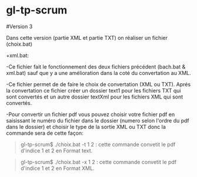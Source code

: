 # gl-tp-scrum

#Version 3





Dans cette version (partie XML et partie TXT) on réaliser un fichier (choix.bat)

+xml.bat:

-Ce fichier fait le fonctionnement des deux fichiers précédent (bach.bat & xml.bat) sauf que y a une amélioration dans la coté du convertation au XML.

-Ce fichier permet de de faire le choix de convertation (XML ou TXT). Aprés la convertation ce fichier créer un dossier text1 pour les fichiers TXT qui sont convertés et un autre dossier textXml pour les fichiers XML qui sont convertés.

-Pour convertir un fichier pdf  vous pouvez choisir votre fichier pdf en saisissant le numéro du fichier dans le dossier (numero selon l'ordre du pdf dans le dossier) et choisir le type de la sortie XML ou TXT donc la commande sera de cette façon:

> gl-tp-scrum$ ./choix.bat -t 1 2 : cette commande convetit le pdf d'indice 1 et 2 en Format text.

> gl-tp-scrum$ ./choix.bat -x 1 2 : cette commande convetit le pdf d'indice 1 et 2 en Format XML.


